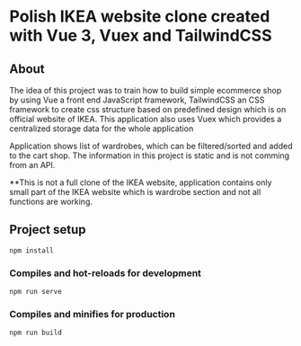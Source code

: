 # Polish IKEA website clone created with Vue 3, Vuex and TailwindCSS


## About

The idea of this project was to train how to build simple ecommerce shop by using Vue a front end JavaScript framework, TailwindCSS an CSS framework to create css structure based on predefined design which is on official website of IKEA. This application also uses Vuex which provides a centralized storage data for the whole application

Application shows list of wardrobes, which can be filtered/sorted and added to the cart shop. The information in this project is static and is not comming from an API.


**This is not a full clone of the IKEA website, application contains only small part of the IKEA website which is wardrobe section and not all functions are working.


## Project setup
```
npm install
```

### Compiles and hot-reloads for development
```
npm run serve
```

### Compiles and minifies for production
```
npm run build
```


